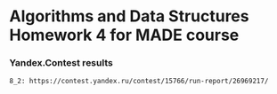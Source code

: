 # Algorithms and Data Structures Homework 4 for MADE course

### Yandex.Contest results

    8_2: https://contest.yandex.ru/contest/15766/run-report/26969217/